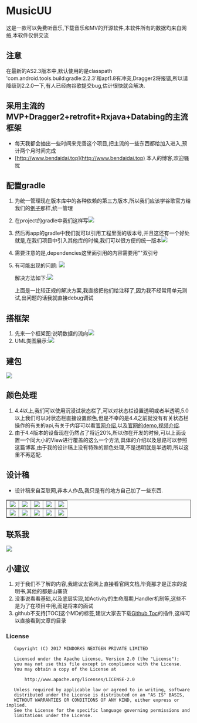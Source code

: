 # MusicUU
这是一款可以免费听音乐,下载音乐和MV的开源软件,本软件所有的数据均来自网络,本软件仅供交流


## 注意
在最新的AS2.3版本中,默认使用的是classpath 'com.android.tools.build:gradle:2.2.3'和apt1.8有冲突,Dragger2将报错,所以请降级到2.2.0一下,有人已经向谷歌提交bug,估计很快就会解决.

## 采用主流的MVP+Dragger2+retrofit+Rxjava+Databing的主流框架
- 每天我都会抽出一些时间来完善这个项目,把主流的一些东西都给加入进入,预计两个月时间完成
- [http://www.bendaidai.top](http://www.bendaidai.top)  本人的博客,欢迎骚扰

## 配置gradle
1. 为统一管理现在版本库中的各种依赖的第三方版本,所以我们应该学谷歌官方给我们的[例子](https://github.com/googlesamples/android-architecture)那样,统一管理
2. 在project的gradle中我们这样写![](http://img.blog.csdn.net/20170222110057058?watermark/2/text/aHR0cDovL2Jsb2cuY3Nkbi5uZXQvdTAxMDQwNzIyMA==/font/5a6L5L2T/fontsize/400/fill/I0JBQkFCMA==/dissolve/70/gravity/SouthEast)
3. 然后再app的gradle中我们就可以引用工程里面的版本号,并且这还有一个好处就是,在我们项目中引入其他库的时候,我们可以很方便的统一版本![](http://img.blog.csdn.net/20170222110209989?watermark/2/text/aHR0cDovL2Jsb2cuY3Nkbi5uZXQvdTAxMDQwNzIyMA==/font/5a6L5L2T/fontsize/400/fill/I0JBQkFCMA==/dissolve/70/gravity/SouthEast)
4. 需要注意的是,dependencies这里面引用的内容需要用""双引号
5. 有可能出现的问题: ![](http://img.blog.csdn.net/20170223113225950?watermark/2/text/aHR0cDovL2Jsb2cuY3Nkbi5uZXQvdTAxMDQwNzIyMA==/font/5a6L5L2T/fontsize/400/fill/I0JBQkFCMA==/dissolve/70/gravity/SouthEast)


	解决方法如下:![](http://img.blog.csdn.net/20170223113922553?watermark/2/text/aHR0cDovL2Jsb2cuY3Nkbi5uZXQvdTAxMDQwNzIyMA==/font/5a6L5L2T/fontsize/400/fill/I0JBQkFCMA==/dissolve/70/gravity/SouthEast)

	上面是一比较正规的解决方案,我直接把他们给注释了,因为我不经常用单元测试,出问题的话我就直接debug调试


## 搭框架
1. 先来一个框架图:说明数据的流向![](http://img.blog.csdn.net/20170224101642925?watermark/2/text/aHR0cDovL2Jsb2cuY3Nkbi5uZXQvdTAxMDQwNzIyMA==/font/5a6L5L2T/fontsize/400/fill/I0JBQkFCMA==/dissolve/70/gravity/SouthEast)
2. UML类图展示:![](http://p1.bpimg.com/567571/cdb3ee6e803a894a.jpg)






## 建包
![](http://i.imgur.com/zSGYaZC.png)



## 颜色处理
 1. 4.4以上,我们可以使用沉浸试状态栏了,可以对状态栏设置透明或者半透明,5.0以上我们可以对状态栏直接设置颜色,但是不幸的是4.4之前就没有有关状态栏操作的有关的api,有关于内容可以看[官网介绍][1],以及[官网的demo][2],[视频介绍][3].
 2. 由于4.4版本的设备现在仍然占了将近20%,所以你在开发的时候,可以上面设置一个同大小的View进行覆盖的这么一个方法,具体的介绍以及思路可以参照这篇博客,由于我的设计稿上没有特殊的颜色处理,不是透明就是半透明,所以这里不再适配.



## 设计稿
 - 设计稿来自互联网,非本人作品,我只是有的地方自己加了一些东西.
 
<table border="1">
  <tr>
    <td><img src="http://i1.piimg.com/567571/c4442968dec16cb2.jpg"/></td>
    <td><img src="http://p1.bpimg.com/567571/a678770d5c930b0d.jpg"/></td>
    <td><img src="http://i1.piimg.com/567571/06387501db4ff2ca.jpg"/></td>
    <td><img src="http://i1.piimg.com/567571/6665245e29be76a8.jpg"/></td>
    <td><img src="http://p1.bpimg.com/567571/98514ae79aab1086.jpg"/></td>
  </tr>
  <tr>
    <td><img src="http://i1.piimg.com/567571/69ab9ad03111a07d.jpg"/></td>
    <td><img src="http://i1.piimg.com/567571/2bafac56dad39a16.jpg"/></td>
    <td><img src="http://i1.piimg.com/567571/e5f6ae9e7f029362.jpg"/></td>
    <td><img src="http://i1.piimg.com/567571/b4df43f59a88d5ea.jpg"/></td>
    <td><img src="http://p1.bqimg.com/567571/02f8649f4eedd36e.jpg"/></td>
  </tr>
</table>

## 联系我
![](http://p1.bqimg.com/567571/3cc855762ffbfd5a.jpg)



## 小建议
 1. 对于我们不了解的内容,我建议去官网上直接看官网文档,毕竟那才是正宗的说明书,其他的都是山寨货
 2. 没事说看看基础,以及底层实现,如Activity的生命周期,Handler机制等,这些不是为了在项目中用,而是将来的面试
 3. github不支持[TOC]这个MD的标签,建议大家去下载[Github Toc][4]的插件,这样可以直接看到文章的目录


### License
```
   Copyright (C) 2017 MINDORKS NEXTGEN PRIVATE LIMITED

   Licensed under the Apache License, Version 2.0 (the "License");
   you may not use this file except in compliance with the License.
   You may obtain a copy of the License at

       http://www.apache.org/licenses/LICENSE-2.0

   Unless required by applicable law or agreed to in writing, software
   distributed under the License is distributed on an "AS IS" BASIS,
   WITHOUT WARRANTIES OR CONDITIONS OF ANY KIND, either express or implied.
   See the License for the specific language governing permissions and
   limitations under the License.
```


  [1]: https://developer.android.com/training/system-ui/immersive.html
  [2]: https://commondatastorage.googleapis.com/androiddevelopers/samples/ImmersiveMode.zip
  [3]: https://www.youtube.com/watch?v=cBi8fjv90E4
  [4]: https://github.com/summerblue/github-toc
